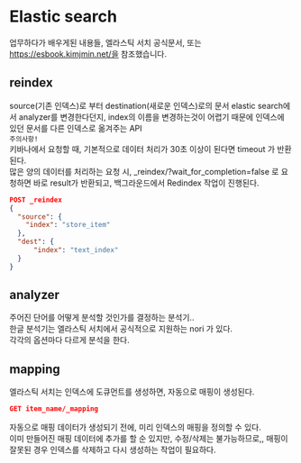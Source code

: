 # Elastic search
업무하다가 배우게된 내용들, 엘라스틱 서치 공식문서, 또는 https://esbook.kimjmin.net/을 참조했습니다.

## reindex
source(기존 인덱스)로 부터 destination(새로운 인덱스)로의 문서
elastic search에서 analyzer를 변경한다던지, index의 이름을 변경하는것이 어렵기 때문에 인덱스에 있던 문서를 다른 인덱스로 옮겨주는 API  
```주의사항!```  
  키바나에서 요청할 때, 기본적으로 데이터 처리가 30초 이상이 된다면 timeout 가 반환된다.  
  많은 양의 데이터를 처리하는 요청 시, _reindex/?wait_for_completion=false 로 요청하면 바로 result가 반환되고, 백그라운드에서 Redindex 작업이 진행된다.  
```json
POST _reindex
{
  "source": {
    "index": "store_item"
  },
  "dest": {
      "index": "text_index"
  }
}
```

## analyzer
주어진 단어를 어떻게 분석할 것인가를 결정하는 분석기..  
한글 분석기는 엘라스틱 서치에서 공식적으로 지원하는 nori 가 있다.  
각각의 옵션마다 다르게 분석을 한다.

## mapping
엘라스틱 서치는 인덱스에 도큐먼트를 생성하면, 자동으로 매핑이 생성된다.  
```json
GET item_name/_mapping
```
자동으로 매핑 데이터가 생성되기 전에,
미리 인덱스의 매핑을 정의할 수 있다.  
이미 만들어진 매핑 데이터에 추가를 할 순 있지만, 수정/삭제는 불가능하므로,, 매핑이 잘못된 경우 인덱스를 삭제하고 다시 생성하는 작업이 필요하다.

